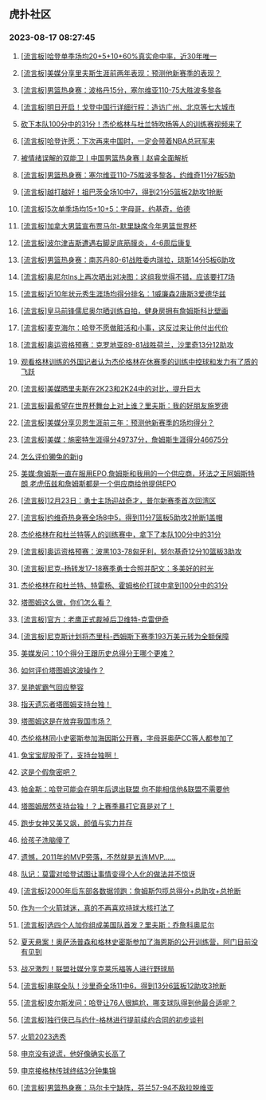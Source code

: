 ## 虎扑社区 
### 2023-08-17 08:27:45

1. [[流言板]哈登单季场均20+5+10+60%真实命中率，近30年唯一](https://bbs.hupu.com/61703195.html)

2. [[流言板]美媒分享里夫斯生涯前两年表现：预测他新赛季的表现？](https://bbs.hupu.com/61703532.html)

3. [[流言板]男篮热身赛：波格丹15分，塞尔维亚110-75大胜波多黎各](https://bbs.hupu.com/61703524.html)

4. [[流言板]明日开启！戈登中国行详细行程：造访广州、北京等七大城市](https://bbs.hupu.com/61702312.html)

5. [砍下本队100分中的31分！杰伦格林与杜兰特吹杨等人的训练赛视频来了](https://bbs.hupu.com/61703601.html)

6. [[流言板]哈登许愿：下次再来中国时，一定会带着NBA总冠军来](https://bbs.hupu.com/61699574.html)

7. [被情绪误解的双能卫丨中国男篮热身赛丨赵睿全面解析](https://bbs.hupu.com/61699043.html)

8. [[流言板]男篮热身赛：塞尔维亚110-75胜波多黎各，约维奇11分7板5助](https://bbs.hupu.com/61703627.html)

9. [[流言板]越打越好！祖巴茨全场10中7，得到21分5篮板2助攻1抢断](https://bbs.hupu.com/61703593.html)

10. [[流言板]5次单季场均15+10+5：字母哥，约基奇，伯德](https://bbs.hupu.com/61703653.html)

11. [[流言板]加拿大男篮宣布贾马尔-默里缺席今年男篮世界杯](https://bbs.hupu.com/61698409.html)

12. [[流言板]波尔津吉斯遭遇右脚足底筋膜炎，4-6周后康复](https://bbs.hupu.com/61700500.html)

13. [[流言板]男篮热身赛：南苏丹80-61战胜委内瑞拉，琼斯14分5板6助攻](https://bbs.hupu.com/61698043.html)

14. [[流言板]奥尼尔Ins上再次晒出对决图：这组我觉得不错，应该要打7场](https://bbs.hupu.com/61701752.html)

15. [[流言板]近10年状元秀生涯场均得分排名：1威廉森2唐斯3爱德华兹](https://bbs.hupu.com/61703638.html)

16. [[流言板]皇马前锋儒尼奥尔晒训练自拍，健身房拥有詹姆斯科比壁画](https://bbs.hupu.com/61703901.html)

17. [[流言板]麦克海尔：哈登不愿做脏活和小事，这反过来让他付出代价](https://bbs.hupu.com/61697626.html)

18. [[流言板]奥运资格预赛：克罗地亚89-81战胜荷兰，沙里奇13分12助攻](https://bbs.hupu.com/61703554.html)

19. [观看格林训练的外国记者认为杰伦格林在休赛季的训练中控球和发力有了质的飞跃](https://bbs.hupu.com/61703591.html)

20. [[流言板]美媒晒里夫斯在2K23和2K24中的对比，提升巨大](https://bbs.hupu.com/61703993.html)

21. [[流言板]最希望在世界杯舞台上对上谁？里夫斯：我的好朋友施罗德](https://bbs.hupu.com/61702200.html)

22. [[流言板]美媒分享贝恩生涯前三年：预测他新赛季的场均得分？](https://bbs.hupu.com/61703507.html)

23. [[流言板]美媒：施密特生涯得分49737分，詹姆斯生涯得分46675分](https://bbs.hupu.com/61697892.html)

24. [怎么评价獭兔的新ig](https://bbs.hupu.com/61703712.html)

25. [美媒:詹姆斯一直在服用EPO,詹姆斯和我用的一个供应商，环法之王阿姆斯特朗 老虎伍兹和詹姆斯都是一个供应商给他提供EPO](https://bbs.hupu.com/61703906.html)

26. [[流言板]12月23日：勇士主场迎战奇才，普尔新赛季首次回湾区](https://bbs.hupu.com/61703052.html)

27. [[流言板]约维奇热身赛全场8中5，得到11分7篮板5助攻2抢断1盖帽](https://bbs.hupu.com/61704011.html)

28. [杰伦格林在和杜兰特等人的训练赛中，拿下了本队100分中的31分](https://bbs.hupu.com/61703576.html)

29. [[流言板]奥运资格预赛：波黑103-78匈牙利，努尔基奇12分10篮板3助攻](https://bbs.hupu.com/61703874.html)

30. [[流言板]尼克-杨转发17-18赛季勇士合照并配文：多美好的时光](https://bbs.hupu.com/61702453.html)

31. [杰伦格林在和杜兰特、特雷杨、霍姆格伦打球中拿到100分中的31分](https://bbs.hupu.com/61703814.html)

32. [塔图姆这么做，你们怎么看？](https://bbs.hupu.com/61703733.html)

33. [[流言板]官方：老鹰正式裁掉后卫维特-克雷伊奇](https://bbs.hupu.com/61703497.html)

34. [[流言板]尼克斯计划将杰里科-西姆斯下赛季193万美元转为全额保障](https://bbs.hupu.com/61703486.html)

35. [美媒发问：10个得分王跟历史总得分王哪个更难？](https://bbs.hupu.com/61703944.html)

36. [如何评价塔图姆这波操作？](https://bbs.hupu.com/61703835.html)

37. [吴艳妮霸气回应整容](https://bbs.hupu.com/61703717.html)

38. [指天遗忘者塔图姆支持台独！](https://bbs.hupu.com/61703651.html)

39. [塔图姆这是在放弃我国市场？](https://bbs.hupu.com/61700414.html)

40. [杰伦格林同小史密斯参加海因斯公开赛，字母哥奥萨CC等人都参加了](https://bbs.hupu.com/61703580.html)

41. [兔宝宝屁股歪了，支持台独啊！](https://bbs.hupu.com/61703657.html)

42. [这是个假詹密吧？](https://bbs.hupu.com/61703856.html)

43. [帕金斯：哈登可能会在明年后退出联盟 你不能相信他&联盟不需要他](https://bbs.hupu.com/61703340.html)

44. [塔图姆居然支持台独！？上赛季暴打它真是对了！](https://bbs.hupu.com/61703664.html)

45. [跑步女神又美又飒，颜值与实力并存](https://bbs.hupu.com/61703763.html)

46. [给孩子洗脑傻了](https://bbs.hupu.com/61703950.html)

47. [遗憾，2011年的MVP旁落，不然就是五连MVP……](https://bbs.hupu.com/61703810.html)

48. [队记：莫雷对哈登试图让事情变得个人化的做法并不惊讶](https://bbs.hupu.com/61703363.html)

49. [[流言板]2000年后东部各数据领跑：詹姆斯包揽总得分+总助攻+总抢断](https://bbs.hupu.com/61700736.html)

50. [作为一个火箭球迷，真的不再喜欢持球大核打法了](https://bbs.hupu.com/61703621.html)

51. [[流言板]选四个人加你组成美国队首发？里夫斯：乔詹科奥尼尔](https://bbs.hupu.com/61701993.html)

52. [夏天悬案！奥萨汤普森和格林史密斯参加了海恩斯的公开训练营，阿门目前没有见到](https://bbs.hupu.com/61703661.html)

53. [战况激烈！联盟社媒分享克莱乐福等人进行野球局](https://bbs.hupu.com/61703004.html)

54. [[流言板]串联全队！沙里奇全场11中6，得到13分6篮板12助攻3抢断](https://bbs.hupu.com/61702789.html)

55. [[流言板]皮尔斯发问：哈登让76人很尴尬，哪支球队得到他最合适呢？](https://bbs.hupu.com/61702258.html)

56. [[流言板]独行侠已与约什-格林进行提前续约合同的初步谈判](https://bbs.hupu.com/61700623.html)

57. [火箭2023选秀](https://bbs.hupu.com/61703148.html)

58. [申京没有说谎，他好像确实长高了](https://bbs.hupu.com/61699316.html)

59. [申京接格林传球终结3分钟集锦](https://bbs.hupu.com/61702827.html)

60. [[流言板]男篮热身赛：马尔卡宁缺阵，芬兰57-94不敌拉脱维亚](https://bbs.hupu.com/61702795.html)

